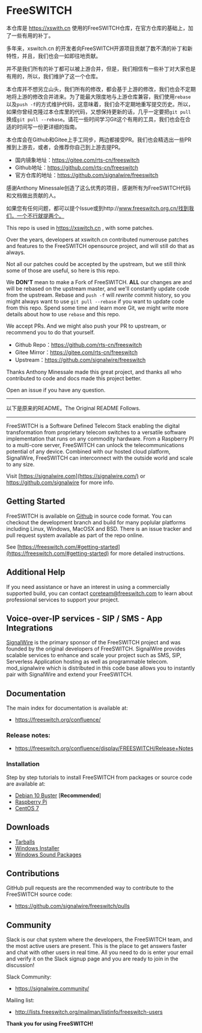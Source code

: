 # FreeSWITCH

本仓库是 https://xswith.cn 使用的FreeSWITCH仓库，在官方仓库的基础上，加了一些有用的补丁。

多年来，xswitch.cn 的开发者向FreeSWITCH开源项目贡献了数不清的补丁和新特性，并且，我们也会一如即往地贡献。

并不是我们所有的补丁都可以被上游合并，但是，我们相信有一些补丁对大家也是有用的，所以，我们维护了这一个仓库。

本仓库并不想另立山头，我们所有的修改，都会基于上游的修改，我们也会不定期地将上游的修改合并进来。为了能最大限度地与上游仓库兼容，我们使用`rebase`以及`push -f`的方式维护代码，这意味着，我们会不定期地重写提交历史。所以，如果你曾经克隆过本仓库里的代码，又想保持更新的话，几乎一定要把`git pull`换成`git pull --rebase`。请花一些时间学习Git这个有用的工具，我们也会在合适的时间写一份更详细的指南。

本仓库会在Github和Gitee上手工同步，两边都接受PR。我们也会精选出一些PR推到上游去，或者，会推荐你自己到上游去提PR。

* 国内镜象地址：https://gitee.com/rts-cn/freeswitch
* Github地址：https://github.com/rts-cn/freeswitch
* 官方仓库的地址：https://github.com/signalwire/freeswitch

感谢Anthony Minessale创造了这么优秀的项目，感谢所有为FreeSWITCH代码和文档做出贡献的人。

如果您有任何问题，都可以提个Issue或到http://www.freeswitch.org.cn/找到我们，一个不行就提两个。

This repo is used in https://xswitch.cn , with some patches.

Over the years, developers at xswitch.cn contributed numerouse patches and features to the FreeSWITCH opensource project, and will still do that as always.

Not all our patches could be accepted by the upstream, but we still think some of those are useful, so here is this repo.

We **DON'T** mean to make a Fork of FreeSWITCH. **ALL** our changes are and will be rebased on the upstream master, and we'll constantly update code from the upstream. Rebase and `push -f` will *rewrite* commit history, so you might always want to use `git pull --rebase` if you want to update code from this repo. Spend some time and learn more Git, we might write more details about how to use `rebase` and this repo.

We accept PRs. And we might also push your PR to upstream, or recommend you to do that yourself.

* Github Repo：https://github.com/rts-cn/freeswitch
* Gitee Mirror：https://gitee.com/rts-cn/freeswitch
* Upstream：https://github.com/signalwire/freeswitch

Thanks Anthony Minessale made this great project, and thanks all who contributed to code and docs made this project better.

Open an issue if you have any question.

---

以下是原来的README。The Original README Follows.

---

FreeSWITCH is a Software Defined Telecom Stack enabling the digital transformation from proprietary telecom switches to a versatile software implementation that runs on any commodity hardware. From a Raspberry PI to a multi-core server, FreeSWITCH can unlock the telecommunications potential of any device. Combined with our hosted cloud platform, SignalWire, FreeSWITCH can interconnect with the outside world and scale to any size.

Visit  [https://signalwire.com](https://signalwire.com/)  or https://github.com/signalwire for more info.

## Getting Started

FreeSWITCH is available on [Github](https://github.com/signalwire/freeswitch) in source code format.  You can checkout the development branch and build for many poplular platforms including Linux, Windows, MacOSX and BSD.  There is an issue tracker and pull request system available as part of the repo online.

See [https://freeswitch.com/#getting-started](https://freeswitch.com/#getting-started) for more detailed instructions.

## Additional Help

If you need assistance or have an interest in using a commercially supported build, you can contact coreteam@freeswitch.com to learn about professional services to support your project.

## Voice-over-IP services - SIP / SMS - App Integrations

[SignalWire](https://signalwire.com) is the primary sponsor of the FreeSWITCH project and was founded by the original developers of FreeSWITCH. SignalWire provides scalable services to enhance and scale your project such as SMS, SIP, Serverless Application hosting as well as programmable telecom. mod_signalwire which is distributed in this code base allows you to instantly pair with SignalWire and extend your FreeSWITCH.

## Documentation

The main index for documentation is available at:

  * https://freeswitch.org/confluence/

### Release notes: 

  * https://freeswitch.org/confluence/display/FREESWITCH/Release+Notes 

### Installation

Step by step tutorials to install FreeSWITCH from packages or source code are available at:

  * [Debian 10 Buster](https://freeswitch.org/confluence/display/FREESWITCH/Debian+10+Buster) [<b>Recommended</b>]
  * [Raspberry Pi](https://freeswitch.org/confluence/display/FREESWITCH/Raspberry+Pi)
  * [CentOS 7](https://freeswitch.org/confluence/display/FREESWITCH/CentOS+7+and+RHEL+7)

## Downloads

  * [Tarballs](https://files.freeswitch.org/releases/freeswitch/)
  * [Windows Installer](http://files.freeswitch.org/windows/installer/x64/)
  * [Windows Sound Packages](http://files.freeswitch.org/windows/installer/x64/sounds/)

## Contributions

GitHub pull requests are the recommended way to contribute to the FreeSWITCH source code:

  * https://github.com/signalwire/freeswitch/pulls

## Community

Slack is our chat system where the developers, the FreeSWITCH team, and the most active users are present.
This is the place to get answers faster and chat with other users in real time. All you need to do is enter your email and verify it on the Slack signup page and you are ready to join in the discussion!

Slack Community:
  * https://signalwire.community/

Mailing list:

  * http://lists.freeswitch.org/mailman/listinfo/freeswitch-users

**Thank you for using FreeSWITCH!**